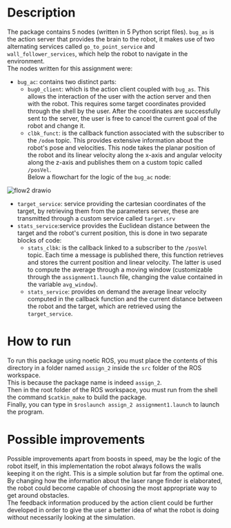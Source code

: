  # Description
 The package contains 5 nodes (written in 5 Python script files). 
`bug_as` is the action server that provides the brain to the robot, it makes use of two alternating services called `go_to_point_service` and `wall_follower_services`, which help the robot to navigate in the environment.  
The nodes written for this assignment were:  
* `bug_ac`: contains two distinct parts:
  * `bug0_client`: which is the action client coupled with `bug_as`. This allows the interaction of the user with the action server and then with the robot. This requires some target coordinates provided through the shell by the user. After the coordinates are successfully sent to the server, the user is free to cancel the current goal of the robot and change it.  
  * `clbk_funct`: is the callback function associated with the subscriber to the `/odom` topic. This provides extensive information about the robot's pose and velocities. This node takes the planar position of the robot and its linear velocity along the x-axis and angular velocity along the z-axis and publishes them on a custom topic called `/posVel`.  
Below a flowchart for the logic of the `bug_ac` node:
  
![flow2 drawio](https://github.com/DndrGunnr/RT1_Assignment_2/assets/80176557/44d1eca8-920e-455a-aca1-72fe7c15434c)

* `target_service`: service providing the cartesian coordinates of the target, by retrieving them from the parameters server, these are transmitted through a custom service called `target.srv`
* `stats_service`:service provides the Euclidean distance between the target and the robot's current position, this is done in two separate blocks of code:
  * `stats_clbk`: is the callback linked to a subscriber to the `/posVel` topic. Each time a message is published there, this function retrieves and stores the current position and linear velocity. The latter is used to compute the average through a moving window (customizable through the `assignment1.launch` file, changing the value contained in the variable `avg_window`).
  * `stats_service`: provides on demand the average linear velocity computed in the callback function and the current distance between the robot and the target, which are retrieved using the `target_service`.  
# How to run
To run this package using noetic ROS, you must place the contents of this directory in a folder named `assign_2` inside the `src` folder of the ROS workspace.  
This is because the package name is indeed `assign_2`.  
Then in the root folder of the ROS workspace, you must run from the shell the command `$catkin_make` to build the package.  
Finally, you can type in `$roslaunch assign_2 assignment1.launch` to launch the program.
# Possible improvements
Possible improvements apart from boosts in speed, may be the logic of the robot itself, in this implementation the robot always follows the walls keeping it on the right. This is a simple solution but far from the optimal one. By changing how the information about the laser range finder is elaborated, the robot could become capable of choosing the most appropriate way to get around obstacles.  
The feedback information produced by the action client could be further developed in order to give the user a better idea of what the robot is doing without necessarily looking at the simulation.



